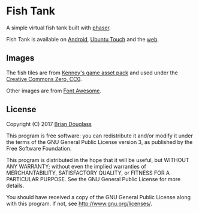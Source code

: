 # Fish Tank

A simple virtual fish tank built with [phaser](http://phaser.io).

Fish Tank is available on [Android](https://play.google.com/store/apps/details?id=fishtank.bhdouglass),
[Ubuntu Touch](https://uappexplorer.com/app/fishtank.bhdouglass)
and the [web](http://fishtank.bhdouglass.com/).

## Images

The fish tiles are from [Kenney's game asset pack](https://kenney.itch.io/kenney-game-assets-2)
and used under the [Creative Commons Zero, CC0](http://creativecommons.org/publicdomain/zero/1.0/).

Other images are from [Font Awesome](http://fontawesome.io/).

## License

Copyright (C) 2017 [Brian Douglass](http://bhdouglass.com/)

This program is free software: you can redistribute it and/or modify it under the terms of the GNU General Public License version 3, as published
by the Free Software Foundation.

This program is distributed in the hope that it will be useful, but WITHOUT ANY WARRANTY; without even the implied warranties of MERCHANTABILITY, SATISFACTORY QUALITY, or FITNESS FOR A PARTICULAR PURPOSE.  See the GNU General Public License for more details.

You should have received a copy of the GNU General Public License along with this program.  If not, see <http://www.gnu.org/licenses/>.
